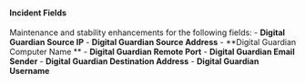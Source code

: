 
#### Incident Fields
Maintenance and stability enhancements for the following fields:
    - **Digital Guardian Source IP**
    - **Digital Guardian Source Address**
    - **Digital Guardian Computer Name **
    - **Digital Guardian Remote Port**
    - **Digital Guardian Email Sender**
    - **Digital Guardian Destination Address**
    - **Digital Guardian Username**
